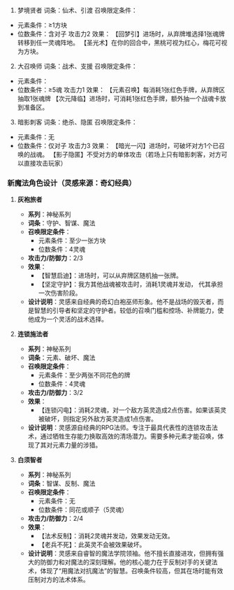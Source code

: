 1. 梦境贤者
词条：仙术、引渡
召唤限定条件：
- 元素条件：≥1方块
- 位数条件：含对子
攻击力2
效果：
【回梦引】进场时，从弃牌堆选择1张魂牌转移到任一灵魂阵地。
【圣光术】在你的回合中，黑桃可视为红心，梅花可视为方块。

2. 大召唤师
词条：战术、支援
召唤限定条件：
- 元素条件：
- 位数条件：≥5魂
攻击力1
效果：
【元素召唤】每消耗1张红色手牌，从弃牌区抽取1张魂牌
【次元降临】进场时，可消耗1张红色手牌，额外抽一个战魂卡放到准备区。

3. 暗影刺客
词条：绝杀、隐匿
召唤限定条件：
- 元素条件：无
- 位数条件：仅对子
攻击力3
效果：
【暗光一闪】进场时，可破坏对方1个已召唤的战魂。
【影子隐匿】不受对方的单体攻击（若场上只有暗影刺客，对方可以直接攻击玩家）


### 新魔法角色设计（灵感来源：奇幻经典）

1.  **灰袍旅者**
    *   **系列**：神秘系列
    *   **词条**：守护、智谋、魔法
    *   **召唤限定条件**：
        *   元素条件：至少一张方块
        *   位数条件：4灵魂
    *   **攻击力/防御力**：2/3
    *   **效果**：
        *   【智慧启迪】：进场时，可以从弃牌区随机抽一张牌。
        *   【坚定守护】：我方其他战魂被攻击时，消耗1灵魂并发动， 代其承担一次伤害阶段。
    *   **设计说明**：灵感来自经典的奇幻白袍巫师形象。他不是战场的毁灭者，而是智慧的引导者和坚定的守护者。较低的召唤门槛和控场、补牌能力，使他成为一个灵活的战术选择。

2.  **连锁施法者**
    *   **系列**：神秘系列
    *   **词条**：元素、破坏、魔法
    *   **召唤限定条件**：
        *   元素条件：至少两张不同花色的牌
        *   位数条件：4灵魂
    *   **攻击力/防御力**：3/2
    *   **效果**：
        *   【连锁闪电】：消耗2灵魂，对一个敌方英灵造成2点伤害。如果该英灵被破坏，则指定另外敌方英灵造成1点伤害。
    *   **设计说明**：灵感源自经典的RPG法师。专注于最具代表性的连锁攻击法术，通过牺牲生存能力换取高效的清场潜力。需要多种元素才能召唤，体现了其对元素力量的涉猎。

3.  **白须智者**
    *   **系列**：神秘系列
    *   **词条**：智谋、反制、魔法
    *   **召唤限定条件**：
        *   元素条件：无
        *   位数条件：同花或顺子（5灵魂）
    *   **攻击力/防御力**：2/4
    *   **效果**：
        *   【法术反制】：消耗2灵魂并发动，效果发动无效。
        *   【老兵不死】：此英灵不会被效果破坏。
    *   **设计说明**：灵感来自睿智的魔法学院领袖。他不擅长直接进攻，但拥有强大的防御力和对魔法的深刻理解。他的核心能力在于反制对手的关键法术，体现了“用魔法对抗魔法”的智慧。召唤条件较高，但其在场时能有效压制对方的法术体系。
